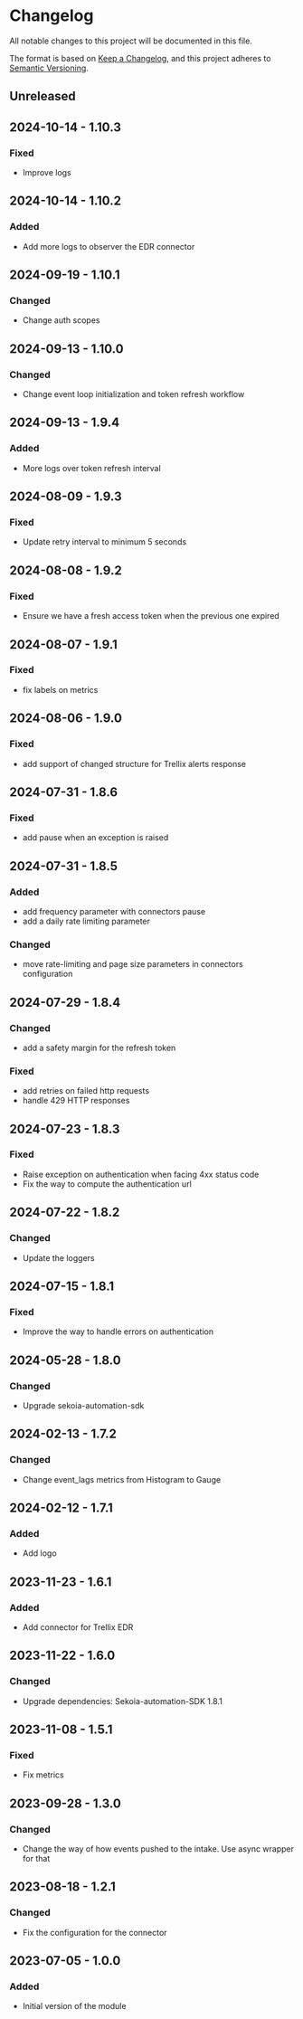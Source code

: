 # Changelog

All notable changes to this project will be documented in this file.

The format is based on [Keep a Changelog](https://keepachangelog.com/en/1.0.0/),
and this project adheres to [Semantic Versioning](https://semver.org/spec/v2.0.0.html).

## Unreleased

## 2024-10-14 - 1.10.3

### Fixed

- Improve logs

## 2024-10-14 - 1.10.2

### Added

- Add more logs to observer the EDR connector

## 2024-09-19 - 1.10.1

### Changed

- Change auth scopes

## 2024-09-13 - 1.10.0

### Changed

- Change event loop initialization and token refresh workflow

## 2024-09-13 - 1.9.4

### Added

- More logs over token refresh interval

## 2024-08-09 - 1.9.3

### Fixed

- Update retry interval to minimum 5 seconds

## 2024-08-08 - 1.9.2

### Fixed

- Ensure we have a fresh access token when the previous one expired

## 2024-08-07 - 1.9.1

### Fixed

- fix labels on metrics

## 2024-08-06 - 1.9.0

### Fixed

- add support of changed structure for Trellix alerts response

## 2024-07-31 - 1.8.6

### Fixed

- add pause when an exception is raised

## 2024-07-31 - 1.8.5

### Added

- add frequency parameter with connectors pause
- add a daily rate limiting parameter

### Changed

- move rate-limiting and page size parameters in connectors configuration

## 2024-07-29 - 1.8.4

### Changed

- add a safety margin for the refresh token

### Fixed

- add retries on failed http requests
- handle 429 HTTP responses

## 2024-07-23 - 1.8.3

### Fixed

- Raise exception on authentication when facing 4xx status code
- Fix the way to compute the authentication url

## 2024-07-22 - 1.8.2

### Changed

- Update the loggers

## 2024-07-15 - 1.8.1

### Fixed

- Improve the way to handle errors on authentication

## 2024-05-28 - 1.8.0

### Changed

- Upgrade sekoia-automation-sdk

## 2024-02-13 - 1.7.2

### Changed

- Change event_lags metrics from Histogram to Gauge

## 2024-02-12 - 1.7.1

### Added

- Add logo

## 2023-11-23 - 1.6.1

### Added

- Add connector for Trellix EDR

## 2023-11-22 - 1.6.0

### Changed

- Upgrade dependencies: Sekoia-automation-SDK 1.8.1

## 2023-11-08 - 1.5.1

### Fixed

- Fix metrics

## 2023-09-28 - 1.3.0

### Changed

- Change the way of how events pushed to the intake. Use async wrapper for that

## 2023-08-18 - 1.2.1

### Changed

- Fix the configuration for the connector

## 2023-07-05 - 1.0.0

### Added

- Initial version of the module
